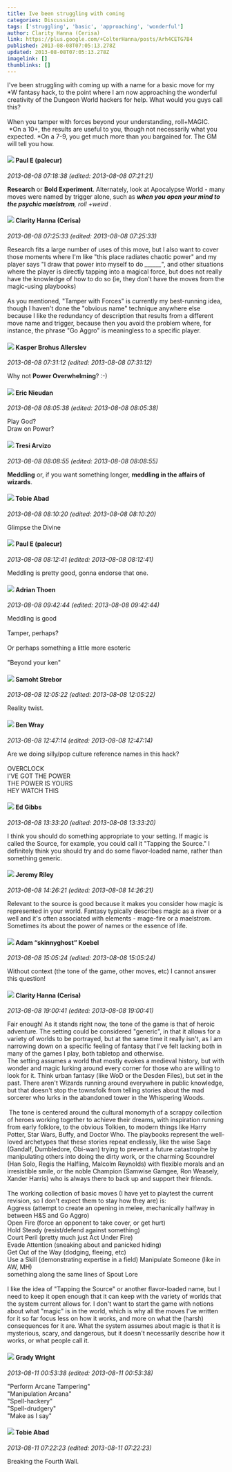```yaml
---
title: Ive been struggling with coming
categories: Discussion
tags: ['struggling', 'basic', 'approaching', 'wonderful']
author: Clarity Hanna (Cerisa)
link: https://plus.google.com/+ColterHanna/posts/Arh4CETG7B4
published: 2013-08-08T07:05:13.278Z
updated: 2013-08-08T07:05:13.278Z
imagelink: []
thumblinks: []
---
```


I&#39;ve been struggling with coming up with a name for a basic move for my *W fantasy hack, to the point where I am now approaching the wonderful creativity of the Dungeon World hackers for help. What would you guys call this?<br /><br />When you tamper with forces beyond your understanding, roll+MAGIC.  *On a 10+, the results are useful to you, though not necessarily what you expected. *On a 7-9, you get much more than you bargained for. The GM will tell you how.
<div id='comment z13vy1nbipu0jxxlu23xfn4rzyrfut5ty'>
  <h4><img src='{{site.baseurl}}//images/avatars/117688279917632289518_photo.jpg'> Paul E (palecur)</h4>
      <p><cite>2013-08-08 07:18:38 (edited: 2013-08-08 07:21:21)</cite></p>
        <p><b>Research</b> or <b>Bold Experiment</b>. Alternately, look at Apocalypse World - many moves were named by trigger alone, such as <b><i>when you open your mind to the psychic maelstrom</i></b><i>, roll +weird﻿</i> .</p>
</div>
        

<div id='comment z13vy1nbipu0jxxlu23xfn4rzyrfut5ty'>
  <h4><img src='{{site.baseurl}}//images/avatars/103545995066222515975_photo.jpg'> Clarity Hanna (Cerisa)</h4>
      <p><cite>2013-08-08 07:25:33 (edited: 2013-08-08 07:25:33)</cite></p>
        <p>Research fits a large number of uses of this move, but I also want to cover those moments where I&#39;m like &quot;this place radiates chaotic power&quot; and my player says &quot;I draw that power into myself to do <i>______</i>&quot;, and other situations where the player is directly tapping into a magical force, but does not really have the knowledge of how to do so (ie, they don&#39;t have the moves from the magic-using playbooks)<br /><br />As you mentioned, &quot;Tamper with Forces&quot; is currently my best-running idea, though I haven&#39;t done the &quot;obvious name&quot; technique anywhere else because I like the redundancy of description that results from a different move name and trigger, because then you avoid the problem where, for instance, the phrase &quot;Go Aggro&quot; is meaningless to a specific player.</p>
</div>
        

<div id='comment z13vy1nbipu0jxxlu23xfn4rzyrfut5ty'>
  <h4><img src='{{site.baseurl}}//images/avatars/110937611143261107555_photo.jpg'> Kasper Brohus Allerslev</h4>
      <p><cite>2013-08-08 07:31:12 (edited: 2013-08-08 07:31:12)</cite></p>
        <p>Why not <b>Power Overwhelming</b>? :-)</p>
</div>
        

<div id='comment z13vy1nbipu0jxxlu23xfn4rzyrfut5ty'>
  <h4><img src='{{site.baseurl}}//images/avatars/112928858730524882505_photo.jpg'> Eric Nieudan</h4>
      <p><cite>2013-08-08 08:05:38 (edited: 2013-08-08 08:05:38)</cite></p>
        <p>Play God?<br />Draw on Power?</p>
</div>
        

<div id='comment z13vy1nbipu0jxxlu23xfn4rzyrfut5ty'>
  <h4><img src='{{site.baseurl}}//images/avatars/111048737637191798890_photo.jpg'> Tresi Arvizo</h4>
      <p><cite>2013-08-08 08:08:55 (edited: 2013-08-08 08:08:55)</cite></p>
        <p><b>Meddling</b> or, if you want something longer, <b>meddling in the affairs of wizards</b>.</p>
</div>
        

<div id='comment z13vy1nbipu0jxxlu23xfn4rzyrfut5ty'>
  <h4><img src='{{site.baseurl}}//images/avatars/104778171237881945448_photo.jpg'> Tobie Abad</h4>
      <p><cite>2013-08-08 08:10:20 (edited: 2013-08-08 08:10:20)</cite></p>
        <p>Glimpse the Divine</p>
</div>
        

<div id='comment z13vy1nbipu0jxxlu23xfn4rzyrfut5ty'>
  <h4><img src='{{site.baseurl}}//images/avatars/117688279917632289518_photo.jpg'> Paul E (palecur)</h4>
      <p><cite>2013-08-08 08:12:41 (edited: 2013-08-08 08:12:41)</cite></p>
        <p>Meddling is pretty good, gonna endorse that one.</p>
</div>
        

<div id='comment z13vy1nbipu0jxxlu23xfn4rzyrfut5ty'>
  <h4><img src='{{site.baseurl}}//images/avatars/113847025671240258531_photo.jpg'> Adrian Thoen</h4>
      <p><cite>2013-08-08 09:42:44 (edited: 2013-08-08 09:42:44)</cite></p>
        <p>Meddling is good<br /><br />Tamper, perhaps?<br /><br />Or perhaps something a little more esoteric<br /><br />&quot;Beyond your ken&quot;</p>
</div>
        

<div id='comment z13vy1nbipu0jxxlu23xfn4rzyrfut5ty'>
  <h4><img src='{{site.baseurl}}//images/avatars/118289431151433552306_photo.jpg'> Samoht Strebor</h4>
      <p><cite>2013-08-08 12:05:22 (edited: 2013-08-08 12:05:22)</cite></p>
        <p>Reality twist.</p>
</div>
        

<div id='comment z13vy1nbipu0jxxlu23xfn4rzyrfut5ty'>
  <h4><img src='{{site.baseurl}}//images/avatars/117478240607286855024_photo.jpg'> Ben Wray</h4>
      <p><cite>2013-08-08 12:47:14 (edited: 2013-08-08 12:47:14)</cite></p>
        <p>Are we doing silly/pop culture reference names in this hack?<br /><br />OVERCLOCK<br />I&#39;VE GOT THE POWER<br />THE POWER IS YOURS<br />HEY WATCH THIS</p>
</div>
        

<div id='comment z13vy1nbipu0jxxlu23xfn4rzyrfut5ty'>
  <h4><img src='{{site.baseurl}}//images/avatars/109000970532467033120_photo.jpg'> Ed Gibbs</h4>
      <p><cite>2013-08-08 13:33:20 (edited: 2013-08-08 13:33:20)</cite></p>
        <p>I think you should do something appropriate to your setting. If magic is called the Source, for example, you could call it &quot;Tapping the Source.&quot; I definitely think you should try and do some flavor-loaded name, rather than something generic.</p>
</div>
        

<div id='comment z13vy1nbipu0jxxlu23xfn4rzyrfut5ty'>
  <h4><img src='{{site.baseurl}}//images/avatars/108510579730905856676_photo.jpg'> Jeremy Riley</h4>
      <p><cite>2013-08-08 14:26:21 (edited: 2013-08-08 14:26:21)</cite></p>
        <p>Relevant to the source is good because it makes you consider how magic is represented in your world. Fantasy typically describes magic as a river or a well and it&#39;s often associated with elements - mage-fire or a maelstrom. Sometimes its about the power of names or the essence of life.</p>
</div>
        

<div id='comment z13vy1nbipu0jxxlu23xfn4rzyrfut5ty'>
  <h4><img src='{{site.baseurl}}//images/avatars/112484087750169360510_photo.jpg'> Adam “skinnyghost” Koebel</h4>
      <p><cite>2013-08-08 15:05:24 (edited: 2013-08-08 15:05:24)</cite></p>
        <p>Without context (the tone of the game, other moves, etc) I cannot answer this question!</p>
</div>
        

<div id='comment z13vy1nbipu0jxxlu23xfn4rzyrfut5ty'>
  <h4><img src='{{site.baseurl}}//images/avatars/103545995066222515975_photo.jpg'> Clarity Hanna (Cerisa)</h4>
      <p><cite>2013-08-08 19:00:41 (edited: 2013-08-08 19:00:41)</cite></p>
        <p>Fair enough! As it stands right now, the tone of the game is that of heroic adventure. The setting could be considered &quot;generic&quot;, in that it allows for a variety of worlds to be portrayed, but at the same time it really isn&#39;t, as I am narrowing down on a specific feeling of fantasy that I&#39;ve felt lacking both in many of the games I play, both tabletop and otherwise.<br />The setting assumes a world that mostly evokes a medieval history, but with wonder and magic lurking around every corner for those who are willing to look for it. Think urban fantasy (like WoD or the Desden Files), but set in the past. There aren&#39;t Wizards running around everywhere in public knowledge, but that doesn&#39;t stop the townsfolk from telling stories about the mad sorcerer who lurks in the abandoned tower in the Whispering Woods. <br /><br /> The tone is centered around the cultural monomyth of a scrappy collection of heroes working together to achieve their dreams, with inspiration running from early folklore, to the obvious Tolkien, to modern things like Harry Potter, Star Wars, Buffy, and Doctor Who. The playbooks represent the well-loved archetypes that these stories repeat endlessly, like the wise Sage (Gandalf, Dumbledore, Obi-wan) trying to prevent a future catastrophe by manipulating others into doing the dirty work, or the charming Scoundrel (Han Solo, Regis the Halfling, Malcolm Reynolds) with flexible morals and an irresistible smile, or the noble Champion (Samwise Gamgee, Ron Weasely, Xander Harris) who is always there to back up and support their friends. <br /><br />The working collection of basic moves (I have yet to playtest the current revision, so I don&#39;t expect them to stay how they are) is:<br />Aggress (attempt to create an opening in melee, mechanically halfway in between H&amp;S and Go Aggro)<br />Open Fire (force an opponent to take cover, or get hurt)<br />Hold Steady (resist/defend against something)<br />Court Peril (pretty much just Act Under Fire)<br />Evade Attention (sneaking about and panicked hiding)<br />Get Out of the Way (dodging, fleeing, etc)<br />Use a Skill (demonstrating expertise in a field) Manipulate Someone (like in AW, MH)<br />something along the same lines of Spout Lore<br /><br />I like the idea of &quot;Tapping the Source&quot; or another flavor-loaded name, but I need to keep it open enough that it can keep with the variety of worlds that the system current allows for. I don&#39;t want to start the game with notions about what &quot;magic&quot; is in the world, which is why all the moves I&#39;ve written for it so far focus less on how it works, and more on what the (harsh) consequences for it are. What the system assumes about magic is that it is mysterious, scary, and dangerous, but it doesn&#39;t necessarily describe how it works, or what people call it.</p>
</div>
        

<div id='comment z13vy1nbipu0jxxlu23xfn4rzyrfut5ty'>
  <h4><img src='{{site.baseurl}}//images/avatars/100024801815276007169_photo.jpg'> Grady Wright</h4>
      <p><cite>2013-08-11 00:53:38 (edited: 2013-08-11 00:53:38)</cite></p>
        <p>&quot;Perform Arcane Tampering&quot;<br />&quot;Manipulation Arcana&quot;<br />&quot;Spell-hackery&quot;<br />&quot;Spell-drudgery&quot;<br />&quot;Make as I say&quot;</p>
</div>
        

<div id='comment z13vy1nbipu0jxxlu23xfn4rzyrfut5ty'>
  <h4><img src='{{site.baseurl}}//images/avatars/104778171237881945448_photo.jpg'> Tobie Abad</h4>
      <p><cite>2013-08-11 07:22:23 (edited: 2013-08-11 07:22:23)</cite></p>
        <p>Breaking the Fourth Wall.</p>
</div>
        